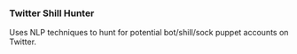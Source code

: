 ### Twitter Shill Hunter


Uses NLP techniques to hunt for potential bot/shill/sock puppet accounts on Twitter.

